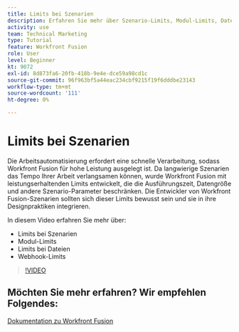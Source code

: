 ```yaml
---
title: Limits bei Szenarien
description: Erfahren Sie mehr über Szenario-Limits, Modul-Limits, Datei-Limits und Webhook-Limits in [!DNL Adobe Workfront Fusion].
activity: use
team: Technical Marketing
type: Tutorial
feature: Workfront Fusion
role: User
level: Beginner
kt: 9072
exl-id: 8d873fa6-20fb-418b-9e4e-dce59a98cd1c
source-git-commit: 96f963bf5a44eac234cbf9215f19f6dddbe23143
workflow-type: tm+mt
source-wordcount: '111'
ht-degree: 0%

---
```


# Limits bei Szenarien

Die Arbeitsautomatisierung erfordert eine schnelle Verarbeitung, sodass Workfront Fusion für hohe Leistung ausgelegt ist. Da langwierige Szenarien das Tempo Ihrer Arbeit verlangsamen können, wurde Workfront Fusion mit leistungserhaltenden Limits entwickelt, die die Ausführungszeit, Datengröße und andere Szenario-Parameter beschränken. Die Entwickler von Workfront Fusion-Szenarien sollten sich dieser Limits bewusst sein und sie in ihre Designpraktiken integrieren.

In diesem Video erfahren Sie mehr über:

* Limits bei Szenarien
* Modul-Limits
* Limits bei Dateien
* Webhook-Limits

>[!VIDEO](https://video.tv.adobe.com/v/335314/?quality=12)

## Möchten Sie mehr erfahren? Wir empfehlen Folgendes:

[Dokumentation zu Workfront Fusion](https://experienceleague.adobe.com/docs/workfront/using/adobe-workfront-fusion/workfront-fusion-2.html?lang=en)
